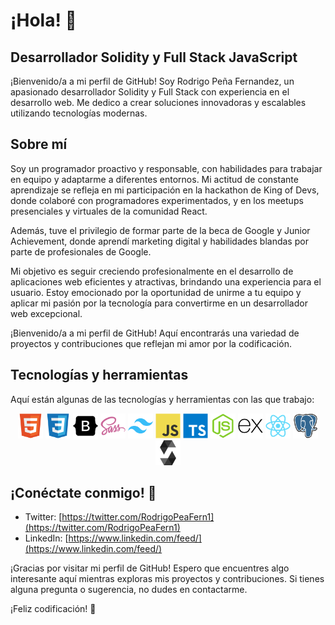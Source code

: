 # ¡Hola! 👋

## Desarrollador Solidity y Full Stack JavaScript

¡Bienvenido/a a mi perfil de GitHub! Soy Rodrigo Peña Fernandez, un apasionado desarrollador Solidity y Full Stack con experiencia en el desarrollo web. Me dedico a crear soluciones innovadoras y escalables utilizando tecnologías modernas.

## Sobre mí

Soy un programador proactivo y responsable, con habilidades para trabajar en equipo y adaptarme a diferentes entornos. Mi actitud de constante aprendizaje se refleja en mi participación en la hackathon de King of Devs, donde colaboré con programadores experimentados, y en los meetups presenciales y virtuales de la comunidad React.

Además, tuve el privilegio de formar parte de la beca de Google y Junior Achievement, donde aprendí marketing digital y habilidades blandas por parte de profesionales de Google.

Mi objetivo es seguir creciendo profesionalmente en el desarrollo de aplicaciones web eficientes y atractivas, brindando una experiencia para el usuario. Estoy emocionado por la oportunidad de unirme a tu equipo y aplicar mi pasión por la tecnología para convertirme en un desarrollador web excepcional.

¡Bienvenido/a a mi perfil de GitHub! Aquí encontrarás una variedad de proyectos y contribuciones que reflejan mi amor por la codificación.

## Tecnologías y herramientas

Aquí están algunas de las tecnologías y herramientas con las que trabajo:

<p align="center">
  <img src="https://raw.githubusercontent.com/devicons/devicon/master/icons/html5/html5-original.svg" alt="HTML5" width="40" height="40"/>
  <img src="https://raw.githubusercontent.com/devicons/devicon/master/icons/css3/css3-original.svg" alt="CSS3" width="40" height="40"/>
  <img src="https://raw.githubusercontent.com/devicons/devicon/master/icons/bootstrap/bootstrap-plain.svg" alt="Bootstrap" width="40" height="40"/>
  <img src="https://raw.githubusercontent.com/devicons/devicon/master/icons/sass/sass-original.svg" alt="Sass" width="40" height="40"/>
  <img src="https://raw.githubusercontent.com/devicons/devicon/master/icons/tailwindcss/tailwindcss-plain.svg" alt="Tailwind CSS" width="40" height="40"/>
  <img src="https://raw.githubusercontent.com/devicons/devicon/master/icons/javascript/javascript-original.svg" alt="JavaScript" width="40" height="40"/>
  <img src="https://raw.githubusercontent.com/devicons/devicon/master/icons/typescript/typescript-original.svg" alt="TypeScript" width="40" height="40"/>
  <img src="https://raw.githubusercontent.com/devicons/devicon/master/icons/nodejs/nodejs-original.svg" alt="Node.js" width="40" height="40"/>
  <img src="https://raw.githubusercontent.com/devicons/devicon/master/icons/express/express-original.svg" alt="Express.js" width="40" height="40"/>
  <img src="https://raw.githubusercontent.com/devicons/devicon/master/icons/react/react-original.svg" alt="React" width="40" height="40"/>
  <img src="https://raw.githubusercontent.com/devicons/devicon/master/icons/postgresql/postgresql-original.svg" alt="PostgreSQL" width="40" height="40"/>
  <img src="https://raw.githubusercontent.com/devicons/devicon/master/icons/solidity/solidity-original.svg" alt="Solidity" width="40" height="40"/>
</p>

## ¡Conéctate conmigo! 🤝

- Twitter: [https://twitter.com/RodrigoPeaFern1](https://twitter.com/RodrigoPeaFern1)
- LinkedIn: [https://www.linkedin.com/feed/](https://www.linkedin.com/feed/)

¡Gracias por visitar mi perfil de GitHub! Espero que encuentres algo interesante aquí mientras exploras mis proyectos y contribuciones. Si tienes alguna pregunta o sugerencia, no dudes en contactarme.

¡Feliz codificación! 🚀
